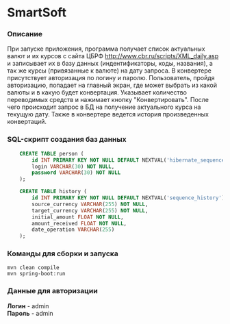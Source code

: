 # SmartSoft

### Описание
При запуске приложения, программа получает список актуальных валют и их курсов с сайта ЦБРФ http://www.cbr.ru/scripts/XML_daily.asp 
и записывает их в базу данных (индентификаторы, коды, названия), а так же курсы (привязанные к валюте) на дату запроса. 
В конвертере присутствует авторизация по логину и паролю. 
Пользователь, пройдя авторизацию, попадает на главный экран, где может выбрать из какой валюты и в какую будет конвертация. 
Указывает количество переводимых средств и нажимает кнопку "Конвертировать".
После чего происходит запрос в БД на получение актуального курса на текущую дату.
Также в конвертере ведется история произведенных конвертаций.

### SQL-скрипт создания баз данных
```sql
    CREATE TABLE person (
        id INT PRIMARY KEY NOT NULL DEFAULT NEXTVAL('hibernate_sequence'),
        login VARCHAR(30) NOT NULL,
        password VARCHAR(30) NOT NULL
    );
```

```sql
    CREATE TABLE history (
        id INT PRIMARY KEY NOT NULL DEFAULT NEXTVAL('sequence_history'),
        source_currency VARCHAR(255) NOT NULL,
        target_currency VARCHAR(255) NOT NULL,
        initial_amount FLOAT NOT NULL,
        amount_received FLOAT NOT NULL,
        date_operation VARCHAR(255)
    );
```

### Команды для сборки и запуска
```mvn clean compile```
<br/>
```mvn spring-boot:run```


### Данные для авторизации
**Логин** - admin
<br/>
**Пароль** - admin

